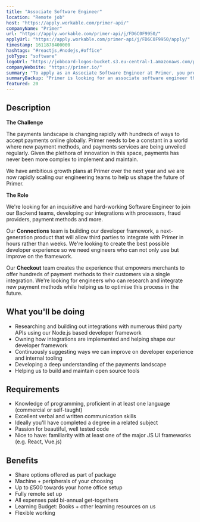 ```yaml
---
title: "Associate Software Engineer"
location: "Remote job"
host: "https://apply.workable.com/primer-api/"
companyName: "Primer"
url: "https://apply.workable.com/primer-api/j/FD6C0F9950/"
applyUrl: "https://apply.workable.com/primer-api/j/FD6C0F9950/apply/"
timestamp: 1611878400000
hashtags: "#reactjs,#nodejs,#office"
jobType: "software"
logoUrl: "https://jobboard-logos-bucket.s3.eu-central-1.amazonaws.com/primer"
companyWebsite: "https://primer.io/"
summary: "To apply as an Associate Software Engineer at Primer, you preferably need to have knowledge of programming and are proficient in at least one language."
summaryBackup: "Primer is looking for an associate software engineer that has experience in: #reactjs, #office."
featured: 20
---
```


## Description

**The Challenge**

The payments landscape is changing rapidly with hundreds of ways to accept payments online globally. Primer needs to be a constant in a world where new payment methods, and payments services are being unveiled regularly. Given the plethora of innovation in this space, payments has never been more complex to implement and maintain.

We have ambitious growth plans at Primer over the next year and we are now rapidly scaling our engineering teams to help us shape the future of Primer.

**The Role**

We're looking for an inquisitive and hard-working Software Engineer to join our Backend teams, developing our integrations with processors, fraud providers, payment methods and more.

Our **Connections** team is building our developer framework, a next-generation product that will allow third parties to integrate with Primer in hours rather than weeks. We're looking to create the best possible developer experience so we need engineers who can not only use but improve on the framework.

Our **Checkout** team creates the experience that empowers merchants to offer hundreds of payment methods to their customers via a single integration. We're looking for engineers who can research and integrate new payment methods while helping us to optimise this process in the future.

## What you'll be doing

*   Researching and building out integrations with numerous third party APIs using our Node.js based developer framework
*   Owning how integrations are implemented and helping shape our developer framework
*   Continuously suggesting ways we can improve on developer experience and internal tooling
*   Developing a deep understanding of the payments landscape
*   Helping us to build and maintain open source tools

## Requirements

*   Knowledge of programming, proficient in at least one language (commercial or self-taught)
*   Excellent verbal and written communication skills
*   Ideally you'll have completed a degree in a related subject
*   Passion for beautiful, well tested code
*   Nice to have: familiarity with at least one of the major JS UI frameworks (e.g. React, Vue.js)

## Benefits

*   Share options offered as part of package
*   Machine + peripherals of your choosing
*   Up to £500 towards your home office setup
*   Fully remote set up
*   All expenses paid bi-annual get-togethers
*   Learning Budget: Books + other learning resources on us
*   Flexible working
